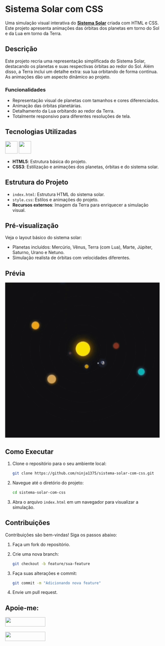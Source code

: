 # Sistema Solar com CSS 

Uma simulação visual interativa do **[Sistema Solar](https://ninja1375.github.io/Sistema-Solar-com-CSS/)** criada com HTML e CSS. Este projeto apresenta animações das órbitas dos planetas em torno do Sol e da Lua em torno da Terra.

## Descrição

Este projeto recria uma representação simplificada do Sistema Solar, destacando os planetas e suas respectivas órbitas ao redor do Sol. Além disso, a Terra inclui um detalhe extra: sua lua orbitando de forma contínua. As animações dão um aspecto dinâmico ao projeto.

### Funcionalidades

- Representação visual de planetas com tamanhos e cores diferenciados.
- Animação das órbitas planetárias.
- Detalhamento da Lua orbitando ao redor da Terra.
- Totalmente responsivo para diferentes resoluções de tela.

## Tecnologias Utilizadas

<a href="https://programartudo.blogspot.com/2024/11/html-tudo-o-que-precisa-para-comecar.html" target="_blank"><img loading="lazy" src="https://cdn.jsdelivr.net/gh/devicons/devicon/icons/html5/html5-original.svg" width="40" height="40"/></a> 
<a href="https://programartudo.blogspot.com/2024/11/css-como-dar-estilo-ao-teu-website.html" target="_blank"><img loading="lazy" src="https://cdn.jsdelivr.net/gh/devicons/devicon/icons/css3/css3-original.svg" width="40" height="40"/></a>

- **HTML5**: Estrutura básica do projeto.
- **CSS3**: Estilização e animações dos planetas, órbitas e do sistema solar.

## Estrutura do Projeto

- `index.html`: Estrutura HTML do sistema solar.
- `style.css`: Estilos e animações do projeto.
- **Recursos externos**: Imagem da Terra para enriquecer a simulação visual.

## Pré-visualização

Veja o layout básico do sistema solar:

- Planetas incluídos: Mercúrio, Vênus, Terra (com Lua), Marte, Júpiter, Saturno, Urano e Netuno.
- Simulação realista de órbitas com velocidades diferentes.

## Prévia
<img src="./assets/img/Sistema-Solar.gif" alt="Prévia do Sistema Solar" width="500">

## Como Executar

1. Clone o repositório para o seu ambiente local:
   ```bash
   git clone https://github.com/ninja1375/sistema-solar-com-css.git
   ```
2. Navegue até o diretório do projeto:
   ```bash
   cd sistema-solar-com-css
   ```
3. Abra o arquivo `index.html` em um navegador para visualizar a simulação.

## Contribuições

Contribuições são bem-vindas! Siga os passos abaixo:

1. Faça um fork do repositório.

2. Crie uma nova branch:
   ```bash
   git checkout -b feature/sua-feature
   ```
3. Faça suas alterações e commit:
   ```bash
   git commit -m "Adicionando nova feature"
   ```
4. Envie um pull request.

## Apoie-me:

<a href="https://buymeacoffee.com/antonio13" target="_blank"><img loading="lazy" src="https://img.buymeacoffee.com/button-api/?text=Buy%20me%20a%20coffee&emoji=&slug=seu_nome_de_usuario&button_colour=FFDD00&font_colour=000000&font_family=Cookie&outline_colour=000000&coffee_colour=ffffff" width="130" height="30"></a>

<a href="https://www.paypal.com/donate/?hosted_button_id=DN574F28FYUNG" target="_blank"><img loading="lazy" src="https://upload.wikimedia.org/wikipedia/commons/b/b5/PayPal.svg" width="130" height="30"></a>
